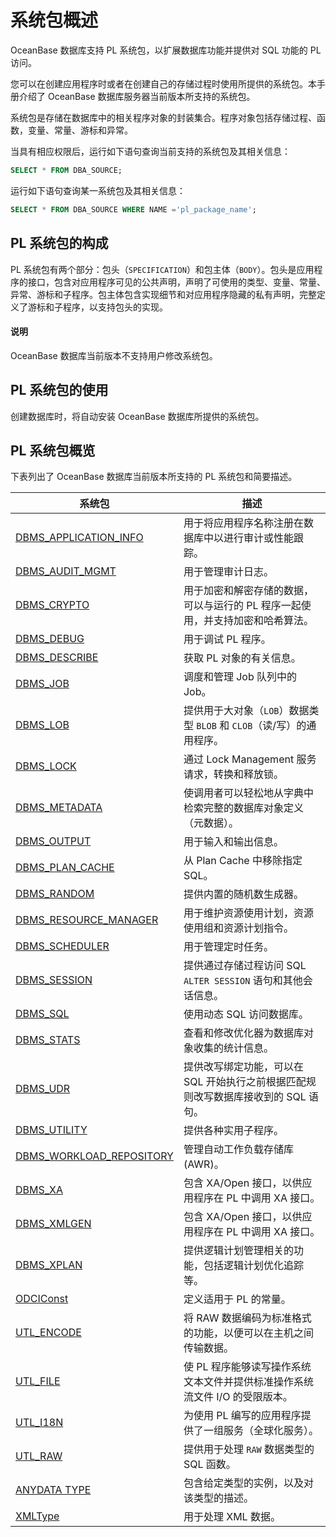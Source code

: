 系统包概述 
==========================

OceanBase 数据库支持 PL 系统包，以扩展数据库功能并提供对 SQL 功能的 PL 访问。

您可以在创建应用程序时或者在创建自己的存储过程时使用所提供的系统包。本手册介绍了 OceanBase 数据库服务器当前版本所支持的系统包。

系统包是存储在数据库中的相关程序对象的封装集合。程序对象包括存储过程、函数，变量、常量、游标和异常。

当具有相应权限后，运行如下语句查询当前支持的系统包及其相关信息：

```sql
SELECT * FROM DBA_SOURCE;
```

运行如下语句查询某一系统包及其相关信息：

```sql
SELECT * FROM DBA_SOURCE WHERE NAME ='pl_package_name';
```



PL 系统包的构成 
------------------

PL 系统包有两个部分：包头（`SPECIFICATION`）和包主体（`BODY`）。包头是应用程序的接口，包含对应用程序可见的公共声明，声明了可使用的类型、变量、常量、异常、游标和子程序。包主体包含实现细节和对应用程序隐藏的私有声明，完整定义了游标和子程序，以支持包头的实现。 

  <main id="notice" type='explain'>
    <h4>说明</h4>
    <p>OceanBase 数据库当前版本不支持用户修改系统包。</p>
  </main>

PL 系统包的使用 
------------------

创建数据库时，将自动安装 OceanBase 数据库所提供的系统包。 

PL 系统包概览 
-----------------------------

下表列出了 OceanBase 数据库当前版本所支持的 PL 系统包和简要描述。

|                            系统包                       |                      描述                       |
|---------------------------------------------------------|-----------------------------------------------|
| [DBMS_APPLICATION_INFO](19.dbms-application-info-oracle/1.dbms-application-info-overview-oracle.md)  | 用于将应用程序名称注册在数据库中以进行审计或性能跟踪。 |
| [DBMS_AUDIT_MGMT](26.dbms-audit-mgmt-oracle/1.dbms-audit_mgmt-overview-oracle)  | 用于管理审计日志。|
| [DBMS_CRYPTO](38.dbms-crypto-oracle/1.dbms-crypto-overview-oracle.md)   | 用于加密和解密存储的数据，可以与运行的 PL 程序一起使用，并支持加密和哈希算法。 |
| [DBMS_DEBUG](53.dbms-debug-oracle/1.dbms-debug-overview-oracle.md)      | 用于调试 PL 程序。                                   |
| [DBMS_DESCRIBE](56.dbms-describe-oracle/1.dbms-describe-overview-oracle.md)  | 获取 PL 对象的有关信息。                                |
| [DBMS_JOB](88.dbms-job-oracle/1.dbms-job-overview-oracle.md)              | 调度和管理 Job 队列中的 Job。                           |
| [DBMS_LOB](93.dbms-lob-oracle/1.dbms-lob-overview-oracle.md)              | 提供用于大对象（`LOB`）数据类型 `BLOB` 和 `CLOB`（读/写）的通用程序。 |
| [DBMS_LOCK](94.dbms-lock-oracle/1.dbms-lock-overview-oracle.md)             | 通过 Lock Management 服务请求，转换和释放锁。               |
| [DBMS_METADATA](99.dbms-metadata-oracle/1.dbms-metadata-overview-oracle.md)  | 使调用者可以轻松地从字典中检索完整的数据库对象定义（元数据）。    |
| [DBMS_OUTPUT](111.dbms-output-oracle/1.dbms-output-overview-oracle.md)        | 用于输入和输出信息。                                    |
| [DBMS_PLAN_CACHE](125.dbms-plan-cache-oracle/1.dbms-plan-cache-overview-oracle.md) | 从 Plan Cache 中移除指定 SQL。                       |
| [DBMS_RANDOM](127.dbms-random-oracle/1.dbms-random-overview-oracle.md)        | 提供内置的随机数生成器。                                  |
| [DBMS_RESOURCE_MANAGER](133.dbms-resource-manager-oracle/1.dbms-resource-manager-overview-oracle.md)| 用于维护资源使用计划，资源使用组和资源计划指令。|
| [DBMS_SCHEDULER](142.dbms-scheduler-oracle/1.dbms-scheduler-overview-oracle.md)|用于管理定时任务。                             |
| [DBMS_SESSION](145.dbms-session-oracle/1.dbms-session-overview-oracle.md)      | 提供通过存储过程访问 SQL `ALTER SESSION` 语句和其他会话信息。     |
| [DBMS_SQL](152.dbms-sql-oracle/1.dbms-sql-overview-oracle.md)              | 使用动态 SQL 访问数据库。                               |
| [DBMS_STATS](159.dbms-stats-oracle/1.dbms-stats-overview-oracle.md)        | 查看和修改优化器为数据库对象收集的统计信息。                        |
| [DBMS_UDR](178.dbms-udr-oracle/1.dbms-udr-overview-oracle.md)| 提供改写绑定功能，可以在 SQL 开始执行之前根据匹配规则改写数据库接收到的 SQL 语句。|
| [DBMS_UTILITY](179.dbms-utility-oracle/1.dbms-utility-overview-oracle.md)  | 提供各种实用子程序。                              |
| [DBMS_WORKLOAD_REPOSITORY](184.dbms-workload-repository-oracle/1.dbms-workload-repository-overview-oracle.md)|管理自动工作负载存储库 (AWR)。|
| [DBMS_XA](185.dbms-xa-oracle/1.dbms-xa-overview-oracle.md)               | 包含 XA/Open 接口，以供应用程序在 PL 中调用 XA 接口。           |
| [DBMS_XMLGEN](197.dbms-xmlgen-oracle/1.dbms-xmlgen-system-package-overview-oracle.md)| 包含 XA/Open 接口，以供应用程序在 PL 中调用 XA 接口。    |
| [DBMS_XPLAN](207.dbms-xplan-oracle/1.dbms-xplan-overview-oracle.md)|  提供逻辑计划管理相关的功能，包括逻辑计划优化追踪等。 |
| [ODCIConst](228.odciconst-oracle/1.odciconst-overview-oracle.md)             | 定义适用于 PL 的常量。                                 |
| [UTL_ENCODE](260.utl-encode-oracle/1.utl-encode-overview-oracle.md)            | 将 RAW 数据编码为标准格式的功能，以便可以在主机之间传输数据。             |
| [UTL_FILE](261.utl-file-oracle/1.utl-file-overview-oracle.md)              | 使 PL 程序能够读写操作系统文本文件并提供标准操作系统流文件 I/O 的受限版本。    |
| [UTL_I18N](263.utl-i18n-oracle/1.utl-i18n-overview-oracle.md)              | 为使用 PL 编写的应用程序提供了一组服务（全球化服务）。                 |
| [UTL_RAW](270.utl-raw-oracle/1.utl-raw-overview-oracle.md)               | 提供用于处理 `RAW` 数据类型的 SQL 函数。                    |
| [ANYDATA TYPE](278.anydata-type-oracle/1.anydata-type-overview-oracle.md)| 包含给定类型的实例，以及对该类型的描述。|
| [XMLType](296.xmltype-oracle/1.xmltype-overview-oracle.md)| 用于处理 XML 数据。 |